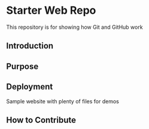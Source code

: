 # Starter Web Repo

This repository is for showing how Git and GitHub work

## Introduction


## Purpose

## Deployment

Sample website with plenty of files for demos

## How to Contribute